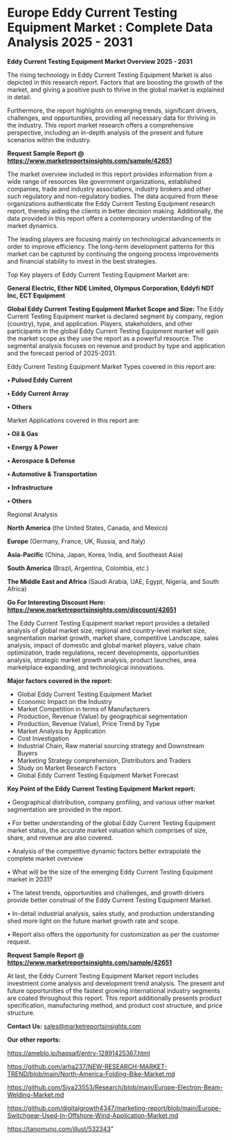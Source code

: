 # Europe Eddy Current Testing Equipment Market : Complete Data Analysis 2025 - 2031

<Strong> Eddy Current Testing Equipment Market Overview 2025 - 2031</strong>

The rising technology in Eddy Current Testing Equipment Market is also depicted in this research report. Factors that are boosting the growth of the market, and giving a positive push to thrive in the global market is explained in detail.

Furthermore, the report highlights on emerging trends, significant drivers, challenges, and opportunities, providing all necessary data for thriving in the industry. This report market research offers a comprehensive perspective, including an in-depth analysis of the present and future scenarios within the industry.

<strong>Request Sample Report @ <a href=https://www.marketreportsinsights.com/sample/42651>https://www.marketreportsinsights.com/sample/42651</a></strong>

The market overview included in this report provides information from a wide range of resources like government organizations, established companies, trade and industry associations, industry brokers and other such regulatory and non-regulatory bodies. The data acquired from these organizations authenticate the Eddy Current Testing Equipment research report, thereby aiding the clients in better decision making. Additionally, the data provided in this report offers a contemporary understanding of the market dynamics.

The leading players are focusing mainly on technological advancements in order to improve efficiency. The long-term development patterns for this market can be captured by continuing the ongoing process improvements and financial stability to invest in the best strategies.

Top Key players of Eddy Current Testing Equipment Market are:

<strong>General Electric, Ether NDE Limited, Olympus Corporation, Eddyfi NDT Inc, ECT Equipment</strong>

<strong><b>Global Eddy Current Testing Equipment Market Scope and Size:</b></strong>
The Eddy Current Testing Equipment market is declared segment by company, region (country), type, and application. Players, stakeholders, and other participants in the global Eddy Current Testing Equipment market will gain the market scope as they use the report as a powerful resource. The segmental analysis focuses on revenue and product by type and application and the forecast period of 2025-2031.

Eddy Current Testing Equipment Market Types covered in this report are:

<strong>•  Pulsed Eddy Current

•  Eddy Current Array

•  Others</strong>

Market Applications covered in this report are:

<strong>•  Oil & Gas

•  Energy & Power

•  Aerospace & Defense

•  Automotive & Transportation

•  Infrastructure

•  Others</strong> 

Regional Analysis

<strong>North America</strong> (the United States, Canada, and Mexico)

<strong>Europe</strong> (Germany, France, UK, Russia, and Italy)

<strong>Asia-Pacific</strong> (China, Japan, Korea, India, and Southeast Asia)

<strong>South America</strong> (Brazil, Argentina, Colombia, etc.)

<strong>The Middle East and Africa</strong> (Saudi Arabia, UAE, Egypt, Nigeria, and South Africa)

<strong>Go For Interesting Discount Here: <a href=https://www.marketreportsinsights.com/discount/42651>https://www.marketreportsinsights.com/discount/42651</a></strong>

The Eddy Current Testing Equipment market report provides a detailed analysis of global market size, regional and country-level market size, segmentation market growth, market share, competitive Landscape, sales analysis, impact of domestic and global market players, value chain optimization, trade regulations, recent developments, opportunities analysis, strategic market growth analysis, product launches, area marketplace expanding, and technological innovations.

<strong><b>Major factors covered in the report:</b></strong>
<ul>
  <li>Global Eddy Current Testing Equipment Market </li>
  <li>Economic Impact on the Industry</li>
  <li>Market Competition in terms of Manufacturers</li>
  <li>Production, Revenue (Value) by geographical segmentation</li>
  <li>Production, Revenue (Value), Price Trend by Type</li>
  <li>Market Analysis by Application</li>
  <li>Cost Investigation</li>
  <li>Industrial Chain, Raw material sourcing strategy and Downstream Buyers</li>
  <li>Marketing Strategy comprehension, Distributors and Traders</li>
  <li>Study on Market Research Factors</li>
  <li>Global Eddy Current Testing Equipment Market Forecast</li>
</ul>

<strong><b>Key Point of the Eddy Current Testing Equipment Market report:</b></strong>

• Geographical distribution, company profiling, and various other market segmentation are provided in the report.

• For better understanding of the global Eddy Current Testing Equipment market status, the accurate market valuation which comprises of size, share, and revenue are also covered.

• Analysis of the competitive dynamic factors better extrapolate the complete market overview

• What will be the size of the emerging Eddy Current Testing Equipment market in 2031?

• The latest trends, opportunities and challenges, and growth drivers provide better construal of the Eddy Current Testing Equipment Market.

• In-detail industrial analysis, sales study, and production understanding shed more light on the future market growth rate and scope.

• Report also offers the opportunity for customization as per the customer request.

<strong>Request Sample Report @ <a href=https://www.marketreportsinsights.com/sample/42651>https://www.marketreportsinsights.com/sample/42651</a></strong>

At last, the Eddy Current Testing Equipment Market report includes investment come analysis and development trend analysis. The present and future opportunities of the fastest growing international industry segments are coated throughout this report. This report additionally presents product specification, manufacturing method, and product cost structure, and price structure.

<strong>Contact Us:</strong>
sales@marketreportsinsights.com

<strong>Our other reports:</strong>

<a href=https://ameblo.jp/haqsaif/entry-12891425367.html>https://ameblo.jp/haqsaif/entry-12891425367.html</a>

<a href=https://github.com/arha237/NEW-RESEARCH-MARKET-TREND/blob/main/North-America-Folding-Bike-Market.md>https://github.com/arha237/NEW-RESEARCH-MARKET-TREND/blob/main/North-America-Folding-Bike-Market.md</a>

<a href=https://github.com/Siya23553/Research/blob/main/Europe-Electron-Beam-Welding-Market.md>https://github.com/Siya23553/Research/blob/main/Europe-Electron-Beam-Welding-Market.md</a>

<a href=https://github.com/digitalgrowth4347/marketing-report/blob/main/Europe-Switchgear-Used-In-Offshore-Wind-Application-Market.md>https://github.com/digitalgrowth4347/marketing-report/blob/main/Europe-Switchgear-Used-In-Offshore-Wind-Application-Market.md</a>

<a href=https://tanomuno.com/illust/532343>https://tanomuno.com/illust/532343</a>"
